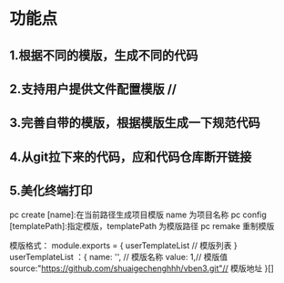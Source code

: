 # 功能点
## 1.根据不同的模版，生成不同的代码
## 2.支持用户提供文件配置模版 //
## 3.完善自带的模版，根据模版生成一下规范代码
## 4.从git拉下来的代码，应和代码仓库断开链接
## 5.美化终端打印
pc create [name]:在当前路径生成项目模版 name 为项目名称
pc config [templatePath]:指定模版，templatePath 为模版路径
pc remake 重制模版

模版格式：
module.exports = {
  userTemplateList // 模版列表
}
userTemplateList ：{
  name: '', // 模版名称
  value: 1,// 模版值
  source:"https://github.com/shuaigechenghhh/vben3.git"// 模版地址
}[]

